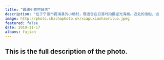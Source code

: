 ```yaml
---
title: "霞浦小皓村日落"
description: "位于宁德市霞浦县的小皓村，很适合在日落时拍摄逆光海面。近处的渔船、远处的养殖箱，更远处的山，形成一幅曼妙画面。"
image: http://photo.chachaphoto.uk/xiapuxiaohaoriluo.jpeg
featured: false
date: 2019-11-17
albums: fujian
---
```


## This is the full description of the photo.
